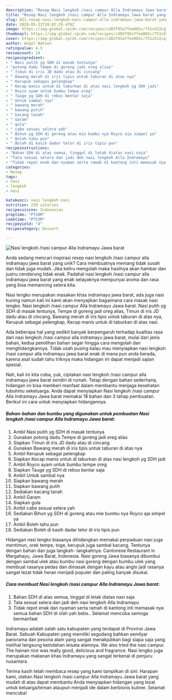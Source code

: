 ```yaml
---
description: "Resep Nasi lengkoh /nasi campur Alla Indramayu Jawa barat yang Sempurna"
title: "Resep Nasi lengkoh /nasi campur Alla Indramayu Jawa barat yang Sempurna"
slug: 821-resep-nasi-lengkoh-nasi-campur-alla-indramayu-jawa-barat-yang-sempurna
date: 2020-05-21T20:02:29.476Z
image: https://img-global.cpcdn.com/recipes/cd83f95a7fee065c/751x532cq70/nasi-lengkoh-nasi-campur-alla-indramayu-jawa-barat-foto-resep-utama.jpg
thumbnail: https://img-global.cpcdn.com/recipes/cd83f95a7fee065c/751x532cq70/nasi-lengkoh-nasi-campur-alla-indramayu-jawa-barat-foto-resep-utama.jpg
cover: https://img-global.cpcdn.com/recipes/cd83f95a7fee065c/751x532cq70/nasi-lengkoh-nasi-campur-alla-indramayu-jawa-barat-foto-resep-utama.jpg
author: Angel Watson
ratingvalue: 4.5
reviewcount: 14
recipeingredient:
- " Nasi putih yg SDH di masak tentunya"
- "potong dadu Tempe di goreng jadi oreg alias"
- " Timun di iris JD dadu atau di cincang"
- " Bawang merah di iris tipis untuk taburan di atas nya"
- " Kerupuk sebagai pelengkap"
- " Kecap manis untuk di taburkan di atas nasi lengkoh yg SDH jadi"
- " Royco ayam untuk bumbu tempe oreg"
- " Tauge yg SDH di rebus bentar saja"
- " Untuk sambal nya"
- " bawang merah"
- " bawang putih"
- " kacang tanah"
- " Garam"
- " gula"
- " cabe sesuai selera yah"
- " Bihun yg SDH di goreng atau mie bumbu nya Royco aja simpel ya"
- " Boleh tahu pun"
- " Boleh di kasih dadar telor di iris tipis pun"
recipeinstructions:
- "Bahan SDH di atas semua, tinggal di letak diatas nasi saja"
- "Tata sesuai selera dan jadi deh nasi lengkoh Alla Indramayu"
- "Tidak repot enak dan nyaman serta ramah di kantong inti memasak nya semua bahan SDH di olah yah bebs.. Selamat mencoba semoga bermanfaat"
categories:
- Resep
tags:
- nasi
- lengkoh
- nasi

katakunci: nasi lengkoh nasi 
nutrition: 239 calories
recipecuisine: Indonesian
preptime: "PT20M"
cooktime: "PT53M"
recipeyield: "4"
recipecategory: Dessert

---
```



![Nasi lengkoh /nasi campur Alla Indramayu Jawa barat](https://img-global.cpcdn.com/recipes/cd83f95a7fee065c/751x532cq70/nasi-lengkoh-nasi-campur-alla-indramayu-jawa-barat-foto-resep-utama.jpg)

Anda sedang mencari inspirasi resep nasi lengkoh /nasi campur alla indramayu jawa barat yang unik? Cara membuatnya memang tidak susah dan tidak juga mudah. Jika keliru mengolah maka hasilnya akan hambar dan justru cenderung tidak enak. Padahal nasi lengkoh /nasi campur alla indramayu jawa barat yang enak selayaknya mempunyai aroma dan rasa yang bisa memancing selera kita.

Nasi lengko merupakan masakan khas indramayu jawa barat, ada juga nasi kuning namun kali ini kami akan menyajikan bagaimana cara masak nasi lengko. Nasi lengkoh /nasi campur Alla Indramayu Jawa barat. Nasi putih yg SDH di masak tentunya, Tempe di goreng jadi oreg alias, Timun di iris JD dadu atau di cincang, Bawang merah di iris tipis untuk taburan di atas nya, Kerupuk sebagai pelengkap, Kecap manis untuk di taburkan di atas nasi.

Ada beberapa hal yang sedikit banyak berpengaruh terhadap kualitas rasa dari nasi lengkoh /nasi campur alla indramayu jawa barat, mulai dari jenis bahan, kedua pemilihan bahan segar hingga cara mengolah dan menghidangkannya. Tidak usah pusing kalau mau menyiapkan nasi lengkoh /nasi campur alla indramayu jawa barat enak di mana pun anda berada, karena asal sudah tahu triknya maka hidangan ini dapat menjadi sajian spesial.


Nah, kali ini kita coba, yuk, ciptakan nasi lengkoh /nasi campur alla indramayu jawa barat sendiri di rumah. Tetap dengan bahan sederhana, hidangan ini bisa memberi manfaat dalam membantu menjaga kesehatan tubuhmu sekeluarga. Anda dapat menyiapkan Nasi lengkoh /nasi campur Alla Indramayu Jawa barat memakai 18 bahan dan 3 tahap pembuatan. Berikut ini cara untuk menyiapkan hidangannya.

<!--inarticleads1-->

##### Bahan-bahan dan bumbu yang digunakan untuk pembuatan Nasi lengkoh /nasi campur Alla Indramayu Jawa barat:

1. Ambil  Nasi putih yg SDH di masak tentunya
1. Gunakan potong dadu Tempe di goreng jadi oreg alias
1. Siapkan  Timun di iris JD dadu atau di cincang
1. Gunakan  Bawang merah di iris tipis untuk taburan di atas nya
1. Ambil  Kerupuk sebagai pelengkap
1. Siapkan  Kecap manis untuk di taburkan di atas nasi lengkoh yg SDH jadi
1. Ambil  Royco ayam untuk bumbu tempe oreg
1. Siapkan  Tauge yg SDH di rebus bentar saja
1. Ambil  Untuk sambal nya
1. Siapkan  bawang merah
1. Siapkan  bawang putih
1. Sediakan  kacang tanah
1. Ambil  Garam
1. Siapkan  gula
1. Ambil  cabe sesuai selera yah
1. Sediakan  Bihun yg SDH di goreng atau mie bumbu nya Royco aja simpel ya
1. Ambil  Boleh tahu pun
1. Sediakan  Boleh di kasih dadar telor di iris tipis pun


Hidangan nasi lengko biasanya dihidangkan memakai perpaduan nasi juga mentimun, orek tempe, toge, kerupuk juga sambal kacang. Tentunya dengan bahan dan juga langkah- langkahnya. Cantonese Restaurant in Margahayu, Jawa Barat, Indonesia. Nasi goreng Jawa biasanya dibumbui dengan sambal ulek atau bumbu nasi goreng dengan bumbu ulek yang membuat rasanya pedas dan dimasak dengan kayu atau anglo jadi rasanya sangat lezat tidak heran menjadi populer dan paling banyak disukai. 

<!--inarticleads2-->

##### Cara membuat Nasi lengkoh /nasi campur Alla Indramayu Jawa barat:

1. Bahan SDH di atas semua, tinggal di letak diatas nasi saja
1. Tata sesuai selera dan jadi deh nasi lengkoh Alla Indramayu
1. Tidak repot enak dan nyaman serta ramah di kantong inti memasak nya semua bahan SDH di olah yah bebs.. Selamat mencoba semoga bermanfaat


Indramayu adalah salah satu kabupaten yang terdapat di Provinsi Jawa Barat. Sebuah Kabupaten yang memiliki segudang bahkan semilyar panorama dan pesona alam yang sangat menakjubkan bagi siapa saja yang melihat langsung keindahan wisata alamnya. We also tried the nasi campur. The hainan rice was really good, delicious and fragrance. Nasi lengko juga merupakan makanan khas Indramayu yang sangat terkenal di penjuru nusantara. 

Terima kasih telah membaca resep yang kami tampilkan di sini. Harapan kami, olahan Nasi lengkoh /nasi campur Alla Indramayu Jawa barat yang mudah di atas dapat membantu Anda menyiapkan hidangan yang lezat untuk keluarga/teman ataupun menjadi ide dalam berbisnis kuliner. Selamat mencoba!
